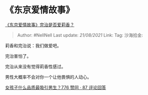 # 《东京爱情故事》
[《东京爱情故事》完治是否爱莉香？](https://www.zhihu.com/question/57097127/answer/1814824756)

> Author: #NellNell
> Last update: *21/08/2021*
> Link:
> Tag:
> 沙海拾金:

莉香和完治说：我们做爱吧。

完治害怕了。

完治从来没有觉得莉香性感过。

男性大概率不会对你一个让他畏惧的人动心。

[女孩子什么品质最吸引男生？776 赞同 · 87 评论回答](https://www.zhihu.com/question/313462176/answer/1750706419)
